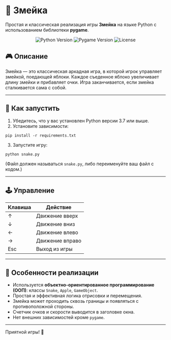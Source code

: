 # 🐍 Змейка

Простая и классическая реализация игры **Змейка** на языке Python с использованием библиотеки **pygame**.

<p align="center">
  <img src="https://img.shields.io/badge/Python-3.7%2B-blue.svg" alt="Python Version">
  <img src="https://img.shields.io/badge/Pygame-%3E=2.0-green" alt="Pygame Version">
  <img src="https://img.shields.io/badge/license-MIT-lightgrey.svg" alt="License">
</p>

## 🎮 Описание

Змейка — это классическая аркадная игра, в которой игрок управляет змейкой, поедающей яблоки. Каждое съеденное яблоко увеличивает длину змейки и прибавляет очки. Игра заканчивается, если змейка сталкивается сама с собой.

---

## 🚀 Как запустить

1. Убедитесь, что у вас установлен Python версии 3.7 или выше.
2. Установите зависимости:

```
pip install -r requirements.txt
```

3. Запустите игру:

```
python snake.py
```

(Файл должен называться `snake.py`, либо переименуйте ваш файл с кодом.)

---

## 🕹️ Управление

| Клавиша     | Действие           |
|-------------|--------------------|
| ↑           | Движение вверх     |
| ↓           | Движение вниз      |
| ←           | Движение влево     |
| →           | Движение вправо    |
| Esc         | Выход из игры      |

---

## 🧠 Особенности реализации

- Используется **объектно-ориентированное программирование (ООП)**: классы `Snake`, `Apple`, `GameObject`.
- Простая и эффективная логика отрисовки и перемещения.
- Змейка может проходить сквозь границы и появляться с противоположной стороны.
- Счетчик очков и скорости выводится в заголовке окна.
- Нет внешних зависимостей кроме `pygame`.

---

Приятной игры! 🐍
